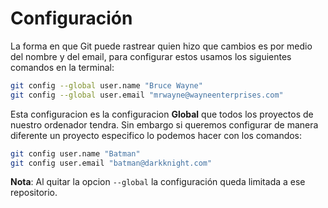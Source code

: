 
# Configuración

La forma en que Git puede rastrear quien hizo que cambios es por medio del nombre y del email, para configurar estos usamos los siguientes comandos en la terminal:

```bash {all|1|2|all}
git config --global user.name "Bruce Wayne"
git config --global user.email "mrwayne@wayneenterprises.com"
```

Esta configuracion es la configuracion **Global** que todos los proyectos de nuestro ordenador tendra. Sin embargo si queremos configurar de manera diferente un proyecto especifico lo podemos hacer con los comandos:

```bash {all|1|2|all}
git config user.name "Batman"
git config user.email "batman@darkknight.com"
```

**Nota**: Al quitar la opcion `--global` la configuración queda limitada a ese repositorio.
